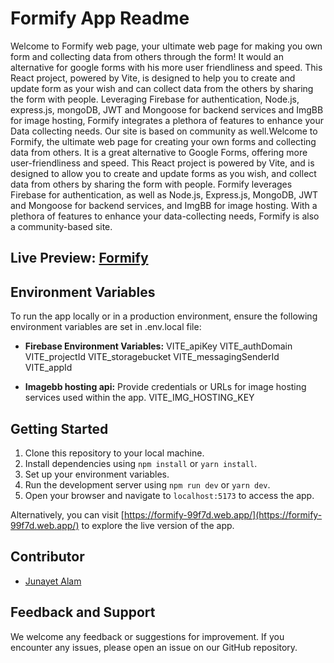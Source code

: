# Formify App Readme

Welcome to Formify web page, your ultimate web page for making you own form and collecting data from others through the form! It would an alternative for google forms with his more user friendliness and speed. This React project, powered by Vite, is designed to help you to create and update form as your wish and can collect data from the others by sharing the form with people. Leveraging Firebase for authentication, Node.js, express.js, mongoDB, JWT and Mongoose for backend services and ImgBB for image hosting, Formify integrates a plethora of features to enhance your Data collecting needs. Our site is based on community as well.Welcome to Formify, the ultimate web page for creating your own forms and collecting data from others. It is a great alternative to Google Forms, offering more user-friendliness and speed. This React project is powered by Vite, and is designed to allow you to create and update forms as you wish, and collect data from others by sharing the form with people. Formify leverages Firebase for authentication, as well as Node.js, Express.js, MongoDB, JWT and Mongoose for backend services, and ImgBB for image hosting. With a plethora of features to enhance your data-collecting needs, Formify is also a community-based site.

## Live Preview: [Formify](https://formify-99f7d.web.app/)

## Environment Variables

To run the app locally or in a production environment, ensure the following environment variables are set in .env.local file:

- **Firebase Environment Variables:**
  VITE_apiKey
  VITE_authDomain
  VITE_projectId
  VITE_storagebucket
  VITE_messagingSenderId
  VITE_appId

- **Imagebb hosting api:** Provide credentials or URLs for image hosting services used within the app.
  VITE_IMG_HOSTING_KEY


## Getting Started

1. Clone this repository to your local machine.
2. Install dependencies using `npm install` or `yarn install`.
3. Set up your environment variables.
4. Run the development server using `npm run dev` or `yarn dev`.
5. Open your browser and navigate to `localhost:5173` to access the app.

Alternatively, you can visit  [https://formify-99f7d.web.app/](https://formify-99f7d.web.app/) to explore the live version of the app.

## Contributor

- [Junayet Alam ](https://github.com/junayet4o12)

## Feedback and Support

We welcome any feedback or suggestions for improvement. If you encounter any issues, please open an issue on our GitHub repository.

